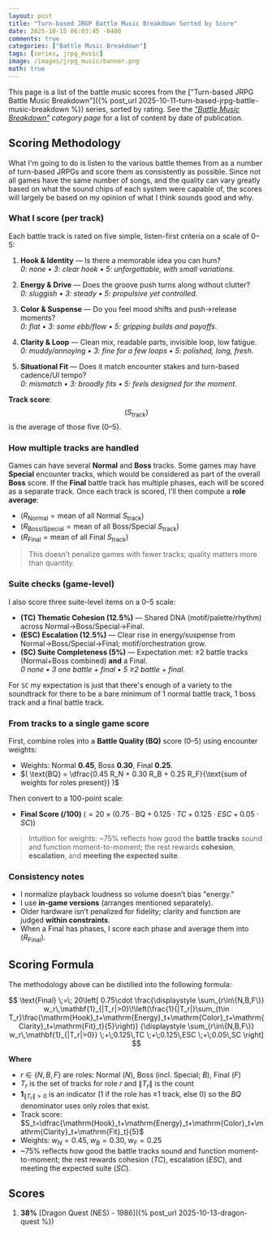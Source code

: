 ```yaml
---
layout: post
title: "Turn-based JRGP Battle Music Breakdown Sorted by Score"
date: 2025-10-15 06:03:45 -0400
comments: true
categories: ["Battle Music Breakdown"]
tags: [series, jrpg_music]
image: /images/jrpg_music/banner.png
math: true
---
```


This page is a list of the battle music scores from the ["Turn-based JRPG Battle Music Breakdown"]({% post_url 2025-10-11-turn-based-jrpg-battle-music-breakdown %}) series, sorted by rating. See the _["Battle Music Breakdown"](https://www.alexbevi.com/categories/battle-music-breakdown/) category page_ for a list of content by date of publication.

## Scoring Methodology

What I'm going to do is listen to the various battle themes from as a number of turn-based JRPGs and score them as consistently as possible. Since not all games have the same number of songs, and the quality can vary greatly based on what the sound chips of each system were capable of, the scores will largely be based on my opinion of what I think sounds good and why.

### What I score (per track)

Each battle track is rated on five simple, listen-first criteria on a scale of 0–5:

1. **Hook & Identity** — Is there a memorable idea you can hum?\
   *0: none • 3: clear hook • 5: unforgettable, with small variations.*

2. **Energy & Drive** — Does the groove push turns along without clutter?\
   *0: sluggish • 3: steady • 5: propulsive yet controlled.*

3. **Color & Suspense** — Do you feel mood shifts and push→release moments?\
   *0: flat • 3: some ebb/flow • 5: gripping builds and payoffs.*

4. **Clarity & Loop** — Clean mix, readable parts, invisible loop, low fatigue.\
   *0: muddy/annoying • 3: fine for a few loops • 5: polished, long, fresh.*

5. **Situational Fit** — Does it match encounter stakes and turn-based cadence/UI tempo?\
   *0: mismatch • 3: broadly fits • 5: feels designed for the moment.*

**Track score**: $$ (S_{\text{track}})$$ is the average of those five (0–5).

### How multiple tracks are handled

Games can have several **Normal** and **Boss** tracks. Some games may have **Special** encounter tracks, which would be considered as part of the overall **Boss** score. If the **Final** battle track has multiple phases, each will be scored as a separate track. Once each track is  scored, I'll then compute a **role average**:

* $(R_{\text{Normal}} = \text{mean of all Normal } S_{\text{track}})$
* $(R_{\text{Boss/Special}} = \text{mean of all Boss/Special } S_{\text{track}})$
* $(R_{\text{Final}} = \text{mean of all Final } S_{\text{track}})$

> This doesn’t penalize games with fewer tracks; quality matters more than quantity.

### Suite checks (game-level)

I also score three suite-level items on a 0–5 scale:

* **(TC) Thematic Cohesion (12.5%)** — Shared DNA (motif/palette/rhythm) across Normal→Boss/Special→Final.
* **(ESC) Escalation (12.5%)** — Clear rise in energy/suspense from Normal→Boss/Special→Final; motif/orchestration grow.
* **(SC) Suite Completeness (5%)** — Expectation met: ≥2 battle tracks (Normal+Boss combined) **and** a Final.\
  *0 none • 3 one battle + final • 5 ≥2 battle + final.*

For `SC` my expectation is just that there's enough of a variety to the soundtrack for there to be a bare minimum of 1 normal battle track, 1 boss track and a final battle track.

### From tracks to a single game score

First, combine roles into a **Battle Quality (BQ)** score (0–5) using encounter weights:

* Weights: Normal **0.45**, Boss **0.30**, Final **0.25**.
* $( \text{BQ} = \dfrac{0.45 R_N + 0.30 R_B + 0.25 R_F}{\text{sum of weights for roles present}} )$

Then convert to a 100-point scale:

* **Final Score (/100)**
  $(= 20 \times \big(0.75 \cdot \text{BQ} + 0.125 \cdot TC + 0.125 \cdot ESC + 0.05 \cdot SC\big))$

> Intuition for weights: ~75% reflects how good the **battle tracks** sound and function moment-to-moment; the rest rewards **cohesion**, **escalation**, and **meeting the expected suite**.

### Consistency notes

* I normalize playback loudness so volume doesn’t bias "energy."
* I use **in-game versions** (arranges mentioned separately).
* Older hardware isn’t penalized for fidelity; clarity and function are judged **within constraints**.
* When a Final has phases, I score each phase and average them into $(R_{\text{Final}})$.

## Scoring Formula

The methodology above can be distilled into the following formula:

$$
\text{Final} \;=\;
20\left[
0.75\cdot
\frac{\displaystyle \sum_{r\in\{N,B,F\}} w_r\,\mathbf{1}_{|T_r|>0}\!\left(\frac{1}{|T_r|}\sum_{t\in T_r}\frac{\mathrm{Hook}_t+\mathrm{Energy}_t+\mathrm{Color}_t+\mathrm{Clarity}_t+\mathrm{Fit}_t}{5}\right)}
{\displaystyle \sum_{r\in\{N,B,F\}} w_r\,\mathbf{1}_{|T_r|>0}}
\;+\;0.125\,TC \;+\;0.125\,ESC \;+\;0.05\,SC
\right]
$$

**Where**

- $r \in \{N,B,F\}$ are roles: Normal ($N$), Boss (incl. Special; $B$), Final ($F$)
- $T_r$ is the set of tracks for role $r$ and $\|T_r\|$ is the count
- $\mathbf{1}_{\|T_r\|>0}$ is an indicator (1 if the role has ≥1 track, else 0) so the $BQ$ denominator uses only roles that exist.
- Track score: $S_t=\dfrac{\mathrm{Hook}_t+\mathrm{Energy}_t+\mathrm{Color}_t+\mathrm{Clarity}_t+\mathrm{Fit}_t}{5}$
- Weights: $w_N=0.45,\; w_B=0.30,\; w_F=0.25$
- ~75% reflects how good the battle tracks sound and function moment-to-moment; the rest rewards cohesion ($TC$), escalation ($ESC$), and meeting the expected suite ($SC$).


## Scores

1. **38%** [Dragon Quest (NES) - 1986]({% post_url 2025-10-13-dragon-quest %})



